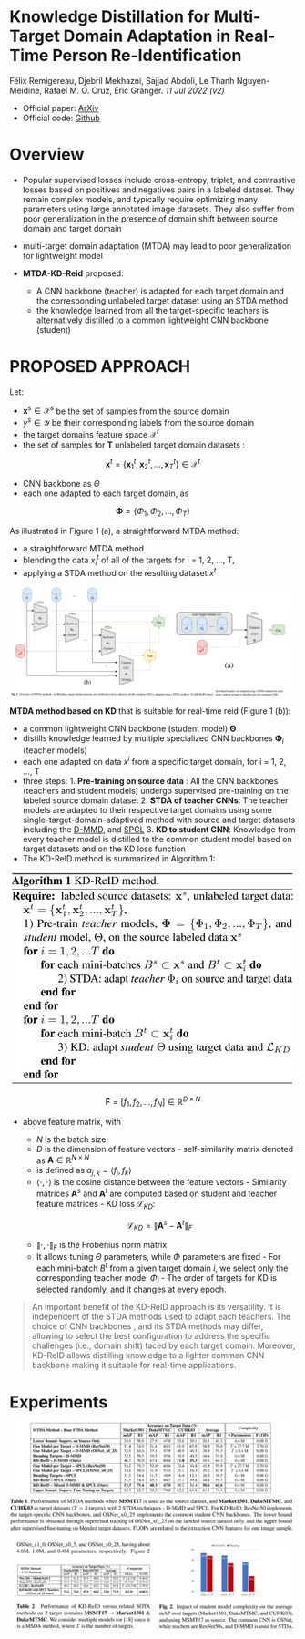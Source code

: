 # Knowledge Distillation for Multi-Target Domain Adaptation in Real-Time Person Re-Identification
Félix Remigereau, Djebril Mekhazni, Sajjad Abdoli, Le Thanh Nguyen-Meidine, Rafael M. O. Cruz, Eric Granger. _11 Jul 2022 (v2)_

* Official paper: [ArXiv](https://arxiv.org/abs/2205.06237)
* Official code: [Github](https://github.com/fremigereau/mtda_kd_reid)

# Overview
- Popular supervised losses include cross-entropy, triplet, and contrastive losses based on positives and negatives pairs in a labeled dataset. They remain complex models, and typically require optimizing many parameters using large annotated image datasets. They also suffer from poor generalization in the presence of domain shift between source domain and target domain
- multi-target domain adaptation (MTDA) may lead to poor generalization for lightweight model

- **MTDA-KD-Reid** proposed:
  - A CNN backbone (teacher) is adapted for each target domain and  the corresponding unlabeled target dataset using an STDA method
  - the knowledge learned from all the target-specific teachers is alternatively distilled to a common lightweight CNN backbone (student)
  

# PROPOSED APPROACH

Let:
  - $\mathbf{x}^{s} \in \mathcal{X}^{s}$ be the set of samples from the source domain
  - $y^{s} \in \mathcal{Y}$ be their corresponding labels from the source domain
  - the target domains feature space $\mathcal{X}^{t}$
  - the set of samples for **T** unlabeled target domain datasets :
  
  $$\mathbf{x}^{t} = \{\mathbf{x}_{1}^{t}, \mathbf{x}_{2}^{t}, \ldots, \mathbf{x}_{T}^{t} \} \in \mathcal{X}^{t}$$
  
  - CNN backbone as $\Theta$
  - each one adapted to each target domain, as 
  
  $$\boldsymbol{\Phi}= \{\Phi_{1}, \Phi_{2}, \ldots, \Phi_{T}\}$$

As illustrated in Figure 1 (a), a straightforward MTDA method:
  - a straightforward MTDA method
  -  blending the data $x_i^t$ of all of the targets for i = 1, 2, ..., T,
  -  applying a STDA method on the resulting dataset $x^t$

![fig1](../../asset/images/P_ReId/MTDA-KD-ReID/fig1.jpg)

**MTDA method based on KD** that is suitable for real-time reid (Figure 1 (b)):
  -  a common lightweight CNN backbone (student model) $\boldsymbol{\Theta}$
  -  distills knowledge learned by multiple specialized CNN backbones $\boldsymbol{\Phi}_i$ (teacher models) 
  -  each one adapted on data $x^i$ from a specific target domain, for i = 1, 2, ..., T
  -  three steps:
    1. **Pre-training on source data** : All the CNN backbones (teachers and student models) undergo supervised pre-training on the labeled source domain dataset
    2. **STDA of teacher CNNs**: The teacher models are adapted to their respective target domains using some single-target-domain-adaptived method with source and target datasets including the [D-MMD](DMMD.md), and [SPCL](../3.Object%20ReID/SpCL.md)
    3. **KD to student CNN**: Knowledge from every teacher model is distilled to the common student model based on target datasets and on the KD loss function
  - The KD-ReID method is summarized in Algorithm 1:

  ![Alg](../../asset/images/P_ReId/MTDA-KD-ReID/algorithm1.jpg)

  $$\mathbf{F}=\left[\dot{f}_{1}, f_{2}, \ldots, f_{N}\right] \in \mathbb{R}^{D \times N}$$
  
   - above feature matrix, with   
      - $N$ is the batch size
      - $D$ is the dimension of feature vectors
    - self-similarity matrix denoted as $\mathbf{A} \in \mathbb{R}^{N \times N}$ 
      - is defined as $a_{j, k}=\left\langle f_{j}, f_{k}\right\rangle$
      - $\langle\cdot, \cdot\rangle$ is the cosine distance between the feature vectors
    - Similarity matrices $\mathbf{A}^{s} \text{ and } \mathbf{A}^{t}$ are computed based on student and teacher feature matrices
    - KD loss $\mathcal{L}_{K D}$:
      
      $$\mathcal{L}_{K D}=\left\|\mathbf{A}^{s}-\mathbf{A}^{t}\right\|_{F}$$
      
      - $\|\cdot, \cdot\|_{F}$ is the Frobenius norm matrix
      - It allows tuning $\Theta$ parameters, while $\Phi$ parameters are fixed
    - For each mini-batch $B^{t}$ from a given target domain $i$, we select only the corresponding teacher model $\Phi_{i}$
    - The order of targets for KD is selected randomly, and it changes at every epoch.

> An important benefit of the KD-ReID approach is its versatility. It is independent of the STDA methods used to adapt each teachers. The choice of CNN backbones , and its STDA methods may differ, allowing to select the best configuration to address the specific challenges (i.e., domain shift) faced by each target domain.
> Moreover, KD-ReID allows distilling knowledge to a lighter common CNN backbone making it suitable for real-time applications.


# Experiments

![tab1](../../asset/images/P_ReId/MTDA-KD-ReID/t1.jpg)

![tab2](../../asset/images/P_ReId/MTDA-KD-ReID/fig2-t2.jpg)
